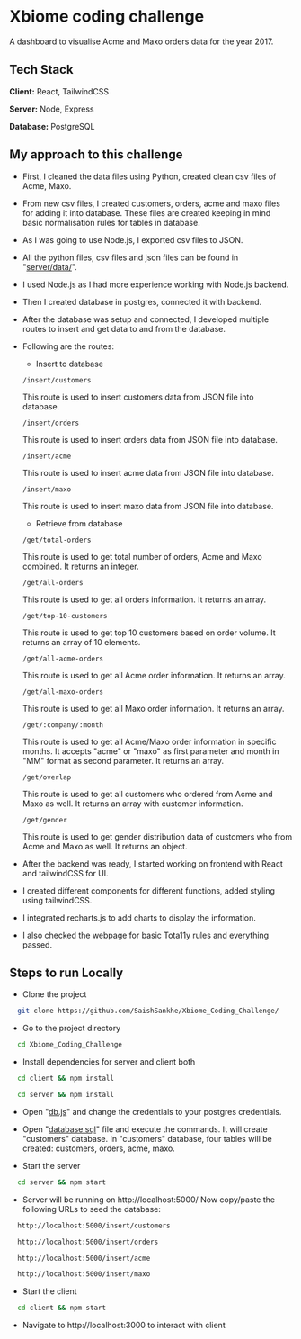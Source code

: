 # Xbiome coding challenge

A dashboard to visualise Acme and Maxo orders data for the year 2017.

## Tech Stack

**Client:** React, TailwindCSS

**Server:** Node, Express

**Database:** PostgreSQL

## My approach to this challenge

- First, I cleaned the data files using Python, created clean csv files of Acme, Maxo.
- From new csv files, I created customers, orders, acme and maxo files for adding it into database. These files are created keeping in mind basic normalisation rules for tables in database.
- As I was going to use Node.js, I exported csv files to JSON.
- All the python files, csv files and json files can be found in "[server/data/](/server/data)".
- I used Node.js as I had more experience working with Node.js backend.
- Then I created database in postgres, connected it with backend.
- After the database was setup and connected, I developed multiple routes to insert and get data to and from the database.
- Following are the routes:

  - Insert to database

  ```
  /insert/customers
  ```

  This route is used to insert customers data from JSON file into database.

  ```
  /insert/orders
  ```

  This route is used to insert orders data from JSON file into database.

  ```
  /insert/acme
  ```

  This route is used to insert acme data from JSON file into database.

  ```
  /insert/maxo
  ```

  This route is used to insert maxo data from JSON file into database.

  - Retrieve from database

  ```
  /get/total-orders
  ```

  This route is used to get total number of orders, Acme and Maxo combined. It returns an integer.

  ```
  /get/all-orders
  ```

  This route is used to get all orders information. It returns an array.

  ```
  /get/top-10-customers
  ```

  This route is used to get top 10 customers based on order volume. It returns an array of 10 elements.

  ```
  /get/all-acme-orders
  ```

  This route is used to get all Acme order information. It returns an array.

  ```
  /get/all-maxo-orders
  ```

  This route is used to get all Maxo order information. It returns an array.

  ```
  /get/:company/:month
  ```

  This route is used to get all Acme/Maxo order information in specific months. It accepts "acme" or "maxo" as first parameter and month in "MM" format as second parameter. It returns an array.

  ```
  /get/overlap
  ```

  This route is used to get all customers who ordered from Acme and Maxo as well. It returns an array with customer information.
  
  ```
  /get/gender
  ```

  This route is used to get gender distribution data of customers who from Acme and Maxo as well. It returns an object.

- After the backend was ready, I started working on frontend with React and tailwindCSS for UI.
- I created different components for different functions, added styling using tailwindCSS.
- I integrated recharts.js to add charts to display the information.
- I also checked the webpage for basic Tota11y rules and everything passed.

## Steps to run Locally

- Clone the project

```bash
  git clone https://github.com/SaishSankhe/Xbiome_Coding_Challenge/
```

- Go to the project directory

```bash
  cd Xbiome_Coding_Challenge
```

- Install dependencies for server and client both

```bash
  cd client && npm install
```

```bash
  cd server && npm install
```

- Open "[db.js](/server/db.js)" and change the credentials to your postgres credentials.

- Open "[database.sql](/server/database.sql)" file and execute the commands. It will create "customers" database. In "customers" database, four tables will be created: customers, orders, acme, maxo.

- Start the server

```bash
  cd server && npm start
```

- Server will be running on http://localhost:5000/ Now copy/paste the following URLs to seed the database:

```bash
  http://localhost:5000/insert/customers
```

```bash
  http://localhost:5000/insert/orders
```

```bash
  http://localhost:5000/insert/acme
```

```bash
  http://localhost:5000/insert/maxo
```

- Start the client

```bash
  cd client && npm start
```

- Navigate to http://localhost:3000 to interact with client
